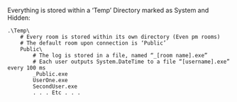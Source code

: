 Everything is stored within a ‘Temp’ Directory marked as System and Hidden:

	.\Temp\
		# Every room is stored within its own directory (Even pm rooms)
		# The default room upon connection is ‘Public’
		Public\
			# The log is stored in a file, named “_[room name].exe”
			# Each user outputs System.DateTime to a file “[username].exe” every 100 ms
			_Public.exe
			UserOne.exe
			SecondUser.exe
			. . . Etc . . .
